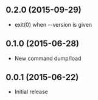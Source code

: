## 0.2.0 (2015-09-29)

- exit(0) when --version is given

## 0.1.0 (2015-06-28)

- New command dump/load

## 0.0.1 (2015-06-22)

- Initial release
